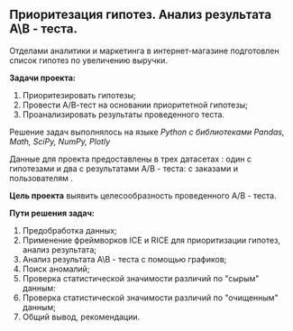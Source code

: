 ## Приоритезация гипотез. Анализ результата А\В - теста.

Отделами аналитики и маркетинга в интернет-магазине подготовлен список гипотез по увеличению выручки.

**Задачи проекта:**
1) Приоритезировать гипотезы;
2) Провести А/В-тест на основании приоритетной гипотезы;
3) Проанализировать результаты проведенного теста.

Решение задач выполнялось на языке *Python с библиотеками Pandas, Math, SciPy, NumPy, Plotly*

Данные для проекта предоставлены в трех датасетах : один с гипотезами и два с результатами A/B - теста: с заказами и пользователям .

**Цель проекта** выявить целесообразность проведенного A/B - теста.

**Пути решения задач:**
1) Предобработка данных;
2) Применение фреймворков ICE и RICE для приоритизации гипотез, анализ результата;
3) Анализ результата А\В - теста с помощью графиков;
4) Поиск аномалий;
5) Проверка статистической значимости различий по "сырым" данным:
6) Проверка статистической значимости различий по "очищенным" данным;
7) Общий вывод, рекомендации.

